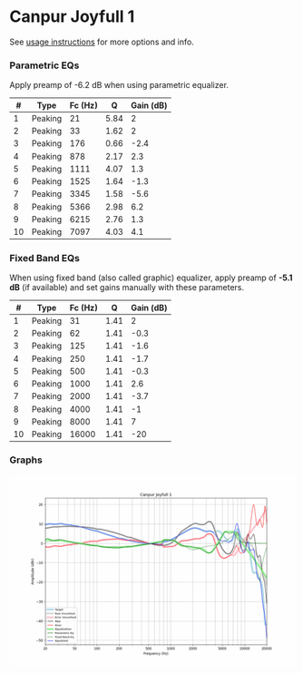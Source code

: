 # Canpur Joyfull 1
See [usage instructions](https://github.com/jaakkopasanen/AutoEq#usage) for more options and info.

### Parametric EQs
Apply preamp of -6.2 dB when using parametric equalizer.

|   # | Type    |   Fc (Hz) |    Q |   Gain (dB) |
|-----|---------|-----------|------|-------------|
|   1 | Peaking |        21 | 5.84 |         2   |
|   2 | Peaking |        33 | 1.62 |         2   |
|   3 | Peaking |       176 | 0.66 |        -2.4 |
|   4 | Peaking |       878 | 2.17 |         2.3 |
|   5 | Peaking |      1111 | 4.07 |         1.3 |
|   6 | Peaking |      1525 | 1.64 |        -1.3 |
|   7 | Peaking |      3345 | 1.58 |        -5.6 |
|   8 | Peaking |      5366 | 2.98 |         6.2 |
|   9 | Peaking |      6215 | 2.76 |         1.3 |
|  10 | Peaking |      7097 | 4.03 |         4.1 |

### Fixed Band EQs
When using fixed band (also called graphic) equalizer, apply preamp of **-5.1 dB** (if available) and set gains manually with these parameters.

|   # | Type    |   Fc (Hz) |    Q |   Gain (dB) |
|-----|---------|-----------|------|-------------|
|   1 | Peaking |        31 | 1.41 |         2   |
|   2 | Peaking |        62 | 1.41 |        -0.3 |
|   3 | Peaking |       125 | 1.41 |        -1.6 |
|   4 | Peaking |       250 | 1.41 |        -1.7 |
|   5 | Peaking |       500 | 1.41 |        -0.3 |
|   6 | Peaking |      1000 | 1.41 |         2.6 |
|   7 | Peaking |      2000 | 1.41 |        -3.7 |
|   8 | Peaking |      4000 | 1.41 |        -1   |
|   9 | Peaking |      8000 | 1.41 |         7   |
|  10 | Peaking |     16000 | 1.41 |       -20   |

### Graphs
![](./Canpur%20Joyfull%201.png)
